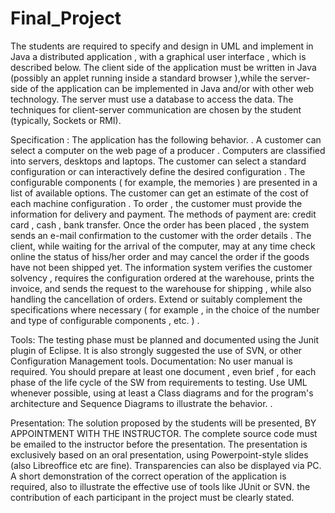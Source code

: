 # Final_Project
The students are required to specify and design in UML and implement in Java a distributed application , with a graphical user interface , which is described below.
The client side of the application must be written in Java (possibly an applet running inside a standard browser ),while the server-side of the application can be implemented in Java and/or with other web technology. The server must use a database to access the data.
The techniques for client-server communication are chosen by the student (typically, Sockets or RMI).

Specification :
The application has the following behavior. .
A customer can select a computer on the web page of a producer . Computers are classified into servers, desktops and laptops. The customer can select a standard configuration or can interactively define the desired configuration . The configurable components ( for example, the memories ) are presented in a list of available options. The customer can get an estimate of the cost of each machine configuration . To order , the customer must provide the information for delivery and payment. The methods of payment are: credit card , cash , bank transfer.
Once the order has been placed , the system sends an e-mail confirmation to the customer with the order details . The client, while waiting for the arrival of the computer, may at any time check online the status of hiss/her order and may cancel the order if the goods have not been shipped yet. The information system verifies the customer solvency , requires the configuration ordered at the warehouse, prints the invoice, and sends the request to the warehouse for shipping , while also handling the cancellation of orders.
Extend or suitably complement the specifications where necessary ( for example , in the choice of the number and type of configurable components , etc. ) .

Tools:
The testing phase must be planned and documented using the Junit plugin of Eclipse. It is also strongly suggested the use of SVN, or other Configuration Management tools.
Documentation:
No user manual is required. You should prepare at least one document , even brief , for each phase of the life cycle of the SW from requirements to testing. Use UML
whenever possible, using at least a Class diagrams and for the program's architecture and Sequence Diagrams to illustrate the behavior.
.

Presentation:
The solution proposed by the students will be presented, BY APPOINTMENT WITH THE INSTRUCTOR. The complete source code must be emailed to the instructor before the presentation.
The presentation is exclusively based on an oral presentation, using Powerpoint-style slides (also Libreoffice etc are fine). Transparencies can also be displayed via PC.
A short demonstration of the correct operation of the application is required, also to illustrate the effective use of tools like JUnit or SVN. the contribution of each participant in the project must be clearly stated.
